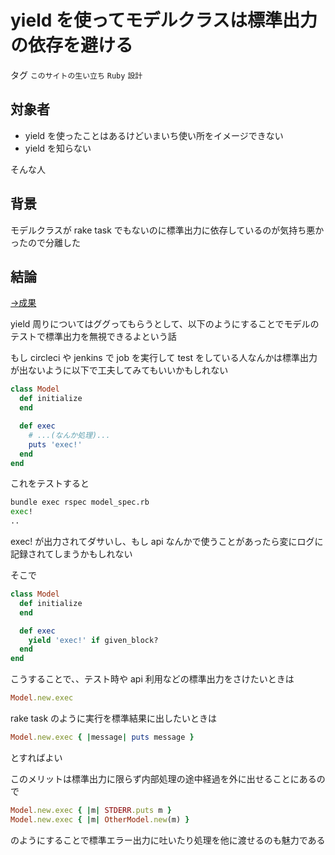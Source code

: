 # yield を使ってモデルクラスは標準出力の依存を避ける

タグ `このサイトの生い立ち` `Ruby` `設計`

## 対象者

* yield を使ったことはあるけどいまいち使い所をイメージできない
* yield を知らない

そんな人

## 背景

モデルクラスが rake task でもないのに標準出力に依存しているのが気持ち悪かったので分離した

## 結論

[→成果](https://github.com/shimomuh/shimomuh.github.io/commit/4c87dbb180a1c008e266b77a0bb858d4f7278c15)

yield 周りについてはググってもらうとして、以下のようにすることでモデルのテストで標準出力を無視できるよという話

もし circleci や jenkins で job を実行して test をしている人なんかは標準出力が出ないように以下で工夫してみてもいいかもしれない

```ruby
class Model
  def initialize
  end

  def exec
    # ...(なんか処理)...
    puts 'exec!'
  end
end
```

これをテストすると

```bash
bundle exec rspec model_spec.rb
exec!
..
```

exec! が出力されてダサいし、もし api なんかで使うことがあったら変にログに記録されてしまうかもしれない

そこで

```ruby
class Model
  def initialize
  end

  def exec
    yield 'exec!' if given_block?
  end
end
```

こうすることで、、テスト時や api 利用などの標準出力をさけたいときは

```ruby
Model.new.exec
```

rake task のように実行を標準結果に出したいときは

```ruby
Model.new.exec { |message| puts message }
```

とすればよい

このメリットは標準出力に限らず内部処理の途中経過を外に出せることにあるので

```ruby
Model.new.exec { |m| STDERR.puts m }
Model.new.exec { |m| OtherModel.new(m) }
```

のようにすることで標準エラー出力に吐いたり処理を他に渡せるのも魅力である
